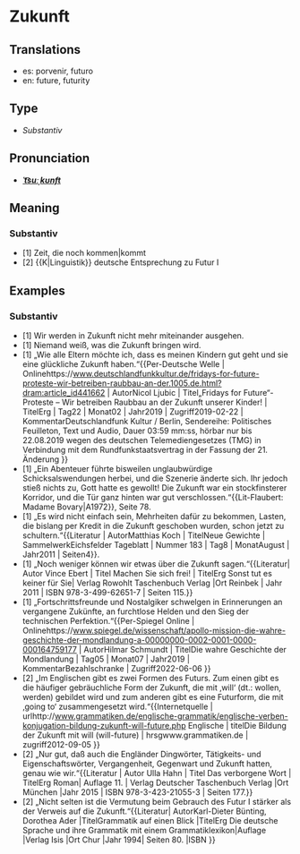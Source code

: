 # Zukunft
## Translations
- es: porvenir, futuro
- en: future, futurity
## Type
- _Substantiv_
## Pronunciation
- **_[ˈt͡suːˌkʊnft](https://commons.wikimedia.org/wiki/File:De-Zukunft.ogg)_**
## Meaning
### Substantiv
- [1] Zeit, die noch kommen|kommt
- [2] {{K|Linguistik}} deutsche Entsprechung zu Futur I
## Examples
### Substantiv
- [1] Wir werden in Zukunft nicht mehr miteinander ausgehen.
- [1] Niemand weiß, was die Zukunft bringen wird.
- [1] „Wie alle Eltern möchte ich, dass es meinen Kindern gut geht und sie eine glückliche Zukunft haben.“<ref>{{Per-Deutsche Welle | Onlinehttps://www.deutschlandfunkkultur.de/fridays-for-future-proteste-wir-betreiben-raubbau-an-der.1005.de.html?dram:article_id441662 | AutorNicol Ljubic | Titel„Fridays for Future“-Proteste – Wir betreiben Raubbau an der Zukunft unserer Kinder! | TitelErg | Tag22 | Monat02 | Jahr2019 | Zugriff2019-02-22 | KommentarDeutschlandfunk Kultur / Berlin, Sendereihe: Politisches Feuilleton, Text und Audio, Dauer 03:59 mm:ss, hörbar nur bis 22.08.2019 wegen des deutschen Telemediengesetzes (TMG) in Verbindung mit dem Rundfunkstaatsvertrag in der Fassung der 21. Änderung }}</ref>
- [1] „Ein Abenteuer führte bisweilen unglaubwürdige Schicksalswendungen herbei, und die Szenerie änderte sich. Ihr jedoch stieß nichts zu, Gott hatte es gewollt! Die Zukunft war ein stockfinsterer Korridor, und die Tür ganz hinten war gut verschlossen.“<ref>{{Lit-Flaubert: Madame Bovary|A1972}}, Seite 78.</ref>
- [1] „Es wird nicht einfach sein, Mehrheiten dafür zu bekommen, Lasten, die bislang per Kredit in die Zukunft geschoben wurden, schon jetzt zu schultern.“<ref>{{Literatur | AutorMatthias Koch | TitelNeue Gewichte | SammelwerkEichsfelder Tageblatt | Nummer 183 | Tag8 | MonatAugust | Jahr2011 | Seiten4}}.</ref>
- [1] „Noch weniger können wir etwas über die Zukunft sagen.“<ref>{{Literatur| Autor Vince Ebert | Titel Machen Sie sich frei! | TitelErg Sonst tut es keiner für Sie| Verlag Rowohlt Taschenbuch Verlag |Ort Reinbek | Jahr 2011 | ISBN 978-3-499-62651-7 | Seiten 115.}}</ref>
- [1] „Fortschrittsfreunde und Nostalgiker schwelgen in Erinnerungen an vergangene Zukünfte, an furchtlose Helden und den Sieg der technischen Perfektion.“<ref>{{Per-Spiegel Online | Onlinehttps://www.spiegel.de/wissenschaft/apollo-mission-die-wahre-geschichte-der-mondlandung-a-00000000-0002-0001-0000-000164759177 | AutorHilmar Schmundt | TitelDie wahre Geschichte der Mondlandung | Tag05 | Monat07 | Jahr2019 | KommentarBezahlschranke | Zugriff2022-06-06 }}</ref>
- [2] „Im Englischen gibt es zwei Formen des Futurs. Zum einen gibt es die häufiger gebräuchliche Form der Zukunft, die mit ‚will‘ (dt.: wollen, werden) gebildet wird und zum anderen gibt es eine Futurform, die mit ‚going to‘ zusammengesetzt wird.“<ref>{{Internetquelle | urlhttp://www.grammatiken.de/englische-grammatik/englische-verben-konjugation-bildung-zukunft-will-future.php Englische | titelDie Bildung der Zukunft mit will (will-future) | hrsgwww.grammatiken.de | zugriff2012-09-05 }}</ref>
- [2] „Nur gut, daß auch die Engländer Dingwörter, Tätigkeits- und Eigenschaftswörter, Vergangenheit, Gegenwart und Zukunft hatten, genau wie wir.“<ref>{{Literatur | Autor Ulla Hahn | Titel Das verborgene Wort | TitelErg Roman| Auflage 11. | Verlag Deutscher Taschenbuch Verlag |Ort München |Jahr 2015 | ISBN 978-3-423-21055-3 | Seiten 177.}}</ref>
- [2] „Nicht selten ist die Vermutung beim Gebrauch des Futur I stärker als der Verweis auf die Zukunft.“<ref>{{Literatur| AutorKarl-Dieter Bünting, Dorothea Ader |TitelGrammatik auf einen Blick |TitelErg Die deutsche Sprache und ihre Grammatik mit einem Grammatiklexikon|Auflage |Verlag Isis |Ort  Chur |Jahr 1994| Seiten 80. |ISBN }}</ref>
